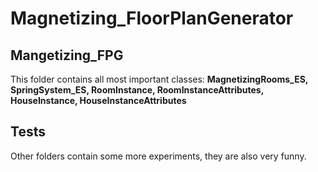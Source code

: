 # Magnetizing_FloorPlanGenerator

## Mangetizing_FPG
This folder contains all most important classes: <b>MagnetizingRooms_ES, SpringSystem_ES, RoomInstance, RoomInstanceAttributes, HouseInstance, HouseInstanceAttributes</b>

## Tests
Other folders contain some more experiments, they are also very funny.
